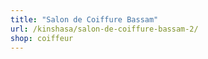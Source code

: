 ```yaml
---
title: "Salon de Coiffure Bassam"
url: /kinshasa/salon-de-coiffure-bassam-2/
shop: coiffeur
---
```

